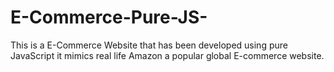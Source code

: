 # E-Commerce-Pure-JS-
This is a E-Commerce Website that has been developed using pure JavaScript it mimics real life Amazon a popular global E-commerce website.

